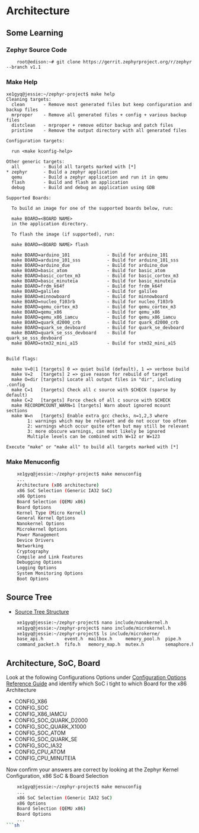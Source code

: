 Architecture
==

## Some Learning

### Zephyr Source Code

```
    root@edison:~# git clone https://gerrit.zephyrproject.org/r/zephyr --branch v1.1
```

### Make Help

```
xe1gyq@jessie:~/zephyr-project$ make help
Cleaning targets:
  clean		  - Remove most generated files but keep configuration and backup files
  mrproper	  - Remove all generated files + config + various backup files
  distclean	  - mrproper + remove editor backup and patch files
  pristine	  - Remove the output directory with all generated files

Configuration targets:

  run <make kconfig-help>

Other generic targets:
  all		  - Build all targets marked with [*]
* zephyr	  - Build a zephyr application
  qemu		  - Build a zephyr application and run it in qemu
  flash		  - Build and flash an application
  debug		  - Build and debug an application using GDB

Supported Boards:

  To build an image for one of the supported boards below, run:

  make BOARD=<BOARD NAME>
  in the application directory.

  To flash the image (if supported), run:

  make BOARD=<BOARD NAME> flash

  make BOARD=arduino_101              - Build for arduino_101
  make BOARD=arduino_101_sss          - Build for arduino_101_sss
  make BOARD=arduino_due              - Build for arduino_due
  make BOARD=basic_atom               - Build for basic_atom
  make BOARD=basic_cortex_m3          - Build for basic_cortex_m3
  make BOARD=basic_minuteia           - Build for basic_minuteia
  make BOARD=frdm_k64f                - Build for frdm_k64f
  make BOARD=galileo                  - Build for galileo
  make BOARD=minnowboard              - Build for minnowboard
  make BOARD=nucleo_f103rb            - Build for nucleo_f103rb
  make BOARD=qemu_cortex_m3           - Build for qemu_cortex_m3
  make BOARD=qemu_x86                 - Build for qemu_x86
  make BOARD=qemu_x86_iamcu           - Build for qemu_x86_iamcu
  make BOARD=quark_d2000_crb          - Build for quark_d2000_crb
  make BOARD=quark_se_devboard        - Build for quark_se_devboard
  make BOARD=quark_se_sss_devboard    - Build for quark_se_sss_devboard
  make BOARD=stm32_mini_a15           - Build for stm32_mini_a15


Build flags:

  make V=0|1 [targets] 0 => quiet build (default), 1 => verbose build
  make V=2   [targets] 2 => give reason for rebuild of target
  make O=dir [targets] Locate all output files in "dir", including .config
  make C=1   [targets] Check all c source with $CHECK (sparse by default)
  make C=2   [targets] Force check of all c source with $CHECK
  make RECORDMCOUNT_WARN=1 [targets] Warn about ignored mcount sections
  make W=n   [targets] Enable extra gcc checks, n=1,2,3 where
		1: warnings which may be relevant and do not occur too often
		2: warnings which occur quite often but may still be relevant
		3: more obscure warnings, can most likely be ignored
		Multiple levels can be combined with W=12 or W=123

Execute "make" or "make all" to build all targets marked with [*] 
```

### Make Menuconfig

```sh
    xe1gyq@jessie:~/zephyr-project$ make menuconfig
    ...
    Architecture (x86 architecture)
    x86 SoC Selection (Generic IA32 SoC)
    x86 Options
    Board Selection (QEMU x86)
    Board Options
    Kernel Type (Micro Kernel)
    General Kernel Options
    Nanokernel Options
    Microkernel Options
    Power Management
    Device Drivers
    Networking
    Cryptography
    Compile and Link Features
    Debugging Options
    Logging Options
    System Monitoring Options
    Boot Options
```

## Source Tree

- [Source Tree Structure](https://www.zephyrproject.org/doc/kernel/overview/source_tree.html)

```sh
    xe1gyq@jessie:~/zephyr-project$ nano include/nanokernel.h
    xe1gyq@jessie:~/zephyr-project$ nano include/microkernel.h
    xe1gyq@jessie:~/zephyr-project$ ls include/microkerne/
    base_api.h        event.h  mailbox.h     memory_pool.h  pipe.h       task.h      ticks.h
    command_packet.h  fifo.h   memory_map.h  mutex.h        semaphore.h  task_irq.h
```

## Architecture, SoC, Board

Look at the following Configurations Options under [Configuration Options Reference Guide](https://www.zephyrproject.org/doc/reference/kconfig/index.html)
and identify which SoC i tight to which Board for the x86 Architecture

- CONFIG_X86
- CONFIG_SOC
- CONFIG_X86_IAMCU
- CONFIG_SOC_QUARK_D2000
- CONFIG_SOC_QUARK_X1000
- CONFIG_SOC_ATOM
- CONFIG_SOC_QUARK_SE
- CONFIG_SOC_IA32
- CONFIG_CPU_ATOM
- CONFIG_CPU_MINUTEIA

Now confirm your answers are correct by looking at the Zephyr Kernel Configuration, x86 SoC & Board Selection

```sh
    xe1gyq@jessie:~/zephyr-project$ make menuconfig
    ...
    x86 SoC Selection (Generic IA32 SoC)
    x86 Options
    Board Selection (QEMU x86)
    Board Options
    ...
```sh
